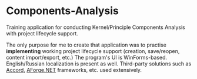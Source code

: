 # Components-Analysis
Training application for conducting Kernel/Principle Components Analysis with project lifecycle support.

The only purpose for me to create that application was to practise **implementing** working project lifecycle support (creation, save/reopen, content import/export, etc.) The program's UI is WinForms-based. English/Russian localization is present as well. Third-party solutions such as [Accord](http://accord-framework.net/), [AForge.NET](http://www.aforgenet.com/framework/) frameworks, etc. used extensively.
